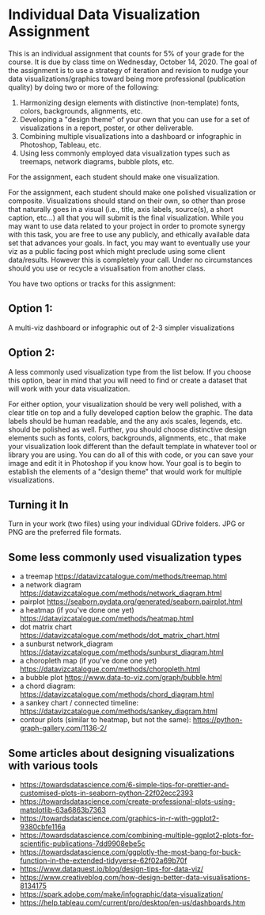 # Individual Data Visualization Assignment

This is an individual assignment that counts for 5% of your grade for the course. It is due by class time on Wednesday, October 14, 2020. The goal of the assignment is to use a strategy of iteration and revision to nudge your data visualizations/graphics toward being more professional (publication quality) by doing two or more of the following:

1. Harmonizing design elements with distinctive (non-template) fonts, colors, backgrounds, alignments, etc.
2. Developing a "design theme" of your own that you can use for a set of visualizations in a report, poster, or other deliverable.
3. Combining multiple visualizations into a dashboard or infographic in Photoshop, Tableau, etc.
4. Using less commonly employed data visualization types such as treemaps, network diagrams, bubble plots, etc. 

For the assignment, each student should make one visualization. 

For the assignment, each student should make one polished visualization or composite. Visualizations should stand on their own, so other than prose that naturally
goes in a visual (i.e., title, axis labels, source(s), a short caption, etc...) all that you will submit is the final visualization. While you may want to use data related to your project in order to promote synergy with this task, you are free to use any publicly, and ethically available data set that advances your goals. In fact, you may want to eventually use your viz as a public facing post which might preclude using some client data/results. However this is completely your call. Under no circumstances should you use or recycle a visualisation from another class.

You have two options or tracks for this assignment:

## Option 1: 

A multi-viz dashboard or infographic out of 2-3 simpler visualizations
 
## Option 2: 

A less commonly used visualization type from the list below. If you choose this option, bear in mind that you will need to find or create a dataset that will work with your data visualization. 

For either option, your visualization should be very well polished, with a clear title on top and a fully developed caption below the graphic. The data labels should be human readable, and the any axis scales, legends, etc. should be polished as well. Further, you should choose distinctive design elements such as fonts, colors, backgrounds, alignments, etc., that make your visualization look different than the default template in whatever tool or library you are using. You can do all of this with code, or you can save your image and edit it in Photoshop if you know how. Your goal is to begin to establish the elements of a "design theme" that would work for multiple visualizations.

## Turning it In

Turn in your work (two files) using your individual GDrive folders. JPG or PNG are the preferred file formats.  
## Some less commonly used visualization types 

- a treemap	https://datavizcatalogue.com/methods/treemap.html
- a network diagram	https://datavizcatalogue.com/methods/network_diagram.html
- pairplot	https://seaborn.pydata.org/generated/seaborn.pairplot.html
- a heatmap (if you've done one yet)	https://datavizcatalogue.com/methods/heatmap.html
- dot matrix chart	https://datavizcatalogue.com/methods/dot_matrix_chart.html
- a sunburst network_diagram	https://datavizcatalogue.com/methods/sunburst_diagram.html
- a choropleth map (if you've done one yet)	https://datavizcatalogue.com/methods/choropleth.html
- a bubble plot https://www.data-to-viz.com/graph/bubble.html
- a chord diagram: https://datavizcatalogue.com/methods/chord_diagram.html
- a sankey chart / connected timeline: https://datavizcatalogue.com/methods/sankey_diagram.html
- contour plots (similar to heatmap, but not the same): https://python-graph-gallery.com/1136-2/

## Some articles about designing visualizations with various tools

- https://towardsdatascience.com/6-simple-tips-for-prettier-and-customised-plots-in-seaborn-python-22f02ecc2393
- https://towardsdatascience.com/create-professional-plots-using-matplotlib-63a6863b7363
- https://towardsdatascience.com/graphics-in-r-with-ggplot2-9380cbfe116a
- https://towardsdatascience.com/combining-multiple-ggplot2-plots-for-scientific-publications-7dd9908ebe5c
- https://towardsdatascience.com/ggplotly-the-most-bang-for-buck-function-in-the-extended-tidyverse-62f02a69b70f
- https://www.dataquest.io/blog/design-tips-for-data-viz/
- https://www.creativebloq.com/how-design-better-data-visualisations-8134175
- https://spark.adobe.com/make/infographic/data-visualization/
- https://help.tableau.com/current/pro/desktop/en-us/dashboards.htm
